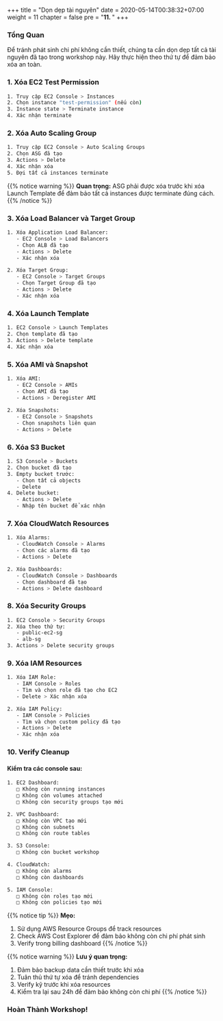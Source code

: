 +++
title = "Dọn dẹp tài nguyên"
date = 2020-05-14T00:38:32+07:00
weight = 11
chapter = false
pre = "<b>11. </b>"
+++

### Tổng Quan
Để tránh phát sinh chi phí không cần thiết, chúng ta cần dọn dẹp tất cả tài nguyên đã tạo trong workshop này. Hãy thực hiện theo thứ tự để đảm bảo xóa an toàn.

### 1. Xóa EC2 Test Permission
```bash
1. Truy cập EC2 Console > Instances
2. Chọn instance "test-permission" (nếu còn)
3. Instance state > Terminate instance
4. Xác nhận terminate
```

### 2. Xóa Auto Scaling Group
```bash
1. Truy cập EC2 Console > Auto Scaling Groups
2. Chọn ASG đã tạo
3. Actions > Delete
4. Xác nhận xóa
5. Đợi tất cả instances terminate
```

{{% notice warning %}}
**Quan trọng:** ASG phải được xóa trước khi xóa Launch Template để đảm bảo tất cả instances được terminate đúng cách.
{{% /notice %}}

### 3. Xóa Load Balancer và Target Group
```bash
1. Xóa Application Load Balancer:
   - EC2 Console > Load Balancers
   - Chọn ALB đã tạo
   - Actions > Delete
   - Xác nhận xóa

2. Xóa Target Group:
   - EC2 Console > Target Groups
   - Chọn Target Group đã tạo
   - Actions > Delete
   - Xác nhận xóa
```

### 4. Xóa Launch Template
```bash
1. EC2 Console > Launch Templates
2. Chọn template đã tạo
3. Actions > Delete template
4. Xác nhận xóa
```

### 5. Xóa AMI và Snapshot
```bash
1. Xóa AMI:
   - EC2 Console > AMIs
   - Chọn AMI đã tạo
   - Actions > Deregister AMI
   
2. Xóa Snapshots:
   - EC2 Console > Snapshots
   - Chọn snapshots liên quan
   - Actions > Delete
```

### 6. Xóa S3 Bucket
```bash
1. S3 Console > Buckets
2. Chọn bucket đã tạo
3. Empty bucket trước:
   - Chọn tất cả objects
   - Delete
4. Delete bucket:
   - Actions > Delete
   - Nhập tên bucket để xác nhận
```

### 7. Xóa CloudWatch Resources
```bash
1. Xóa Alarms:
   - CloudWatch Console > Alarms
   - Chọn các alarms đã tạo
   - Actions > Delete

2. Xóa Dashboards:
   - CloudWatch Console > Dashboards
   - Chọn dashboard đã tạo
   - Actions > Delete dashboard
```

### 8. Xóa Security Groups
```bash
1. EC2 Console > Security Groups
2. Xóa theo thứ tự:
   - public-ec2-sg
   - alb-sg
3. Actions > Delete security groups
```

### 9. Xóa IAM Resources
```bash
1. Xóa IAM Role:
   - IAM Console > Roles
   - Tìm và chọn role đã tạo cho EC2
   - Delete > Xác nhận xóa

2. Xóa IAM Policy:
   - IAM Console > Policies
   - Tìm và chọn custom policy đã tạo
   - Actions > Delete
   - Xác nhận xóa
```

### 10. Verify Cleanup

#### Kiểm tra các console sau:
```bash
1. EC2 Dashboard:
   □ Không còn running instances
   □ Không còn volumes attached
   □ Không còn security groups tạo mới

2. VPC Dashboard:
   □ Không còn VPC tạo mới
   □ Không còn subnets
   □ Không còn route tables

3. S3 Console:
   □ Không còn bucket workshop

4. CloudWatch:
   □ Không còn alarms
   □ Không còn dashboards

5. IAM Console:
   □ Không còn roles tạo mới
   □ Không còn policies tạo mới
```

{{% notice tip %}}
**Mẹo:**
1. Sử dụng AWS Resource Groups để track resources
2. Check AWS Cost Explorer để đảm bảo không còn chi phí phát sinh
3. Verify trong billing dashboard
{{% /notice %}}

{{% notice warning %}}
**Lưu ý quan trọng:**
1. Đảm bảo backup data cần thiết trước khi xóa
2. Tuân thủ thứ tự xóa để tránh dependencies
3. Verify kỹ trước khi xóa resources
4. Kiểm tra lại sau 24h để đảm bảo không còn chi phí
{{% /notice %}}

### Hoàn Thành Workshop!